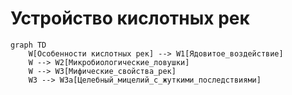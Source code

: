 # Устройство кислотных рек

```mermaid
graph TD
    W[Особенности кислотных рек] --> W1[Ядовитое_воздействие]
    W --> W2[Микробиологические_ловушки]
    W --> W3[Мифические_свойства_рек]
    W3 --> W3a[Целебный_мицелий_с_жуткими_последствиями]
```

